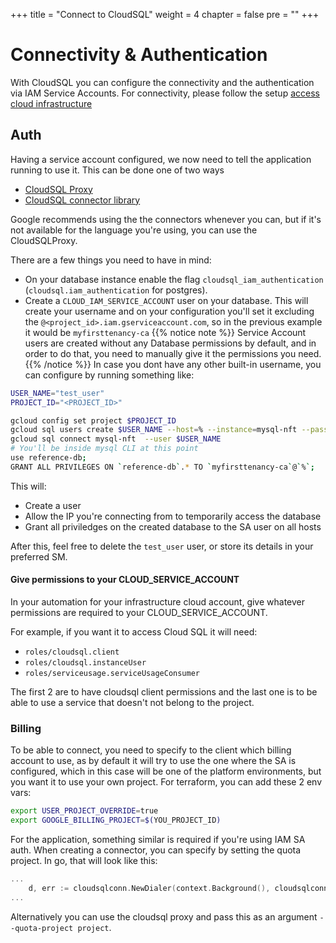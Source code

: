 +++
title = "Connect to CloudSQL"
weight = 4
chapter = false
pre = ""
+++

# Connectivity & Authentication

With CloudSQL you can configure the connectivity and the authentication via IAM Service Accounts. For connectivity, please follow the setup [access cloud infrastructure](../../app/accessing-cloud-infra)


## Auth
Having a service account configured, we now need to tell the application running to use it. This can be done one of two ways
* [CloudSQL Proxy](https://github.com/GoogleCloudPlatform/cloud-sql-proxy)
* [CloudSQL connector library](https://cloud.google.com/sql/docs/mysql/connect-connectors)

Google recommends using the the connectors whenever you can, but if it's not available for the language you're using, you can use the CloudSQLProxy.


There are a few things you need to have in mind:
* On your database instance enable the flag `cloudsql_iam_authentication` (`cloudsql.iam_authentication` for postgres).
* Create a `CLOUD_IAM_SERVICE_ACCOUNT` user on your database.  This will create your username and on your configuration you'll set it excluding the `@<project_id>.iam.gserviceaccount.com`, so in the previous example it would be `myfirsttenancy-ca`
{{% notice note %}}
  Service Account users are created without any Database permissions by default, and in order to do that, you need to manually give it the permissions you need. 
{{% /notice %}}
In case you dont have any other built-in username, you can configure by running something like:
```bash
USER_NAME="test_user"
PROJECT_ID="<PROJECT_ID>"

gcloud config set project $PROJECT_ID
gcloud sql users create $USER_NAME --host=% --instance=mysql-nft --password=test
gcloud sql connect mysql-nft  --user $USER_NAME 
# You'll be inside mysql CLI at this point
use reference-db;
GRANT ALL PRIVILEGES ON `reference-db`.* TO `myfirsttenancy-ca`@`%`;
```

This will:
* Create a user
* Allow the IP you're connecting from to temporarily access the database
* Grant all priviledges on the created database to the SA user on all hosts

After this, feel free to delete the `test_user` user, or store its details in your preferred SM.


#### Give permissions to your CLOUD_SERVICE_ACCOUNT

In your automation for your infrastructure cloud account, give whatever permissions are required to your CLOUD_SERVICE_ACCOUNT. 

For example, if you want it to access Cloud SQL it will need:
* `roles/cloudsql.client`
* `roles/cloudsql.instanceUser`
* `roles/serviceusage.serviceUsageConsumer`

The first 2 are to have cloudsql client permissions and the last one is to be able to use a service that doesn't not belong to the project.

### Billing

To be able to connect, you need to specify to the client which billing account to use, as by default it will try to use the one where the SA is configured, which in this case will be one of the platform environments, but you want it to use your own project. 
For terraform, you can add these 2 env vars:
```bash
export USER_PROJECT_OVERRIDE=true 
export GOOGLE_BILLING_PROJECT=$(YOU_PROJECT_ID)
```
For the application, something similar is required if you're using IAM SA auth. 
When creating a connector, you can specify by setting the quota project. In go, that will look like this:
```go
...
	d, err := cloudsqlconn.NewDialer(context.Background(), cloudsqlconn.WithIAMAuthN(), cloudsqlconn.WithQuotaProject(getBillingProject()))
...
```
Alternatively you can use the cloudsql proxy and pass this as an argument `--quota-project project`.